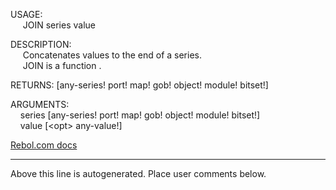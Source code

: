 USAGE:  
&nbsp;&nbsp;&nbsp;&nbsp;&nbsp;JOIN&nbsp;series&nbsp;value&nbsp;  
  
DESCRIPTION:  
&nbsp;&nbsp;&nbsp;&nbsp;&nbsp;Concatenates&nbsp;values&nbsp;to&nbsp;the&nbsp;end&nbsp;of&nbsp;a&nbsp;series.  
&nbsp;&nbsp;&nbsp;&nbsp;&nbsp;JOIN&nbsp;is&nbsp;a&nbsp;function&nbsp;.  
  
RETURNS:&nbsp;[any-series!&nbsp;port!&nbsp;map!&nbsp;gob!&nbsp;object!&nbsp;module!&nbsp;bitset!]  
  
ARGUMENTS:  
&nbsp;&nbsp;&nbsp;&nbsp;series&nbsp;[any-series!&nbsp;port!&nbsp;map!&nbsp;gob!&nbsp;object!&nbsp;module!&nbsp;bitset!]  
&nbsp;&nbsp;&nbsp;&nbsp;value&nbsp;[&lt;opt&gt;&nbsp;any-value!]  

[Rebol.com docs](http://www.rebol.com/r3/docs/functions/join.html)
___
Above this line is autogenerated. Place user comments below.